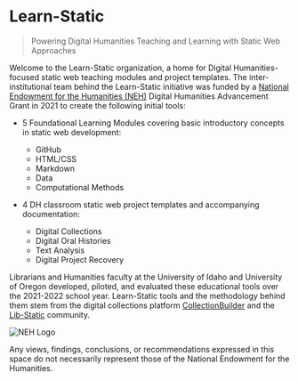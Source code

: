 # Learn-Static

> Powering Digital Humanities Teaching and Learning with Static Web Approaches

Welcome to the Learn-Static organization, a home for Digital Humanities-focused static web teaching modules and project templates.
The inter-institutional team behind the Learn-Static initiative was funded by a [National Endowment for the Humanities (NEH)](https://www.neh.gov/) Digital Humanities Advancement Grant in 2021 to create the following initial tools:

- 5 Foundational Learning Modules covering basic introductory concepts in static web development:
  - GitHub
  - HTML/CSS
  - Markdown
  - Data
  - Computational Methods
  
- 4 DH classroom static web project templates and accompanying documentation:
  - Digital Collections
  - Digital Oral Histories
  - Text Analysis
  - Digital Project Recovery

Librarians and Humanities faculty at the University of Idaho and University of Oregon developed, piloted, and evaluated these educational tools over the 2021-2022 school year. 
Learn-Static tools and the methodology behind them stem from the digital collections platform [CollectionBuilder](https://collectionbuilder.github.io/) and the [Lib-Static](https://lib-static.github.io/) community.

![NEH Logo](https://www.lib.uidaho.edu/media/cdil/neh-logo-small.jpg)

Any views, findings, conclusions, or recommendations expressed in this space do not necessarily represent those of the National Endowment for the Humanities.
